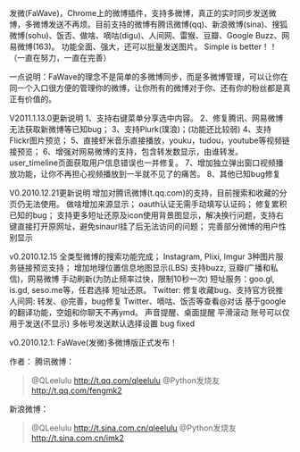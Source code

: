 发微(FaWave)，Chrome上的微博插件，支持多微博，真正的实时同步发送微博，多微博发送不再烦。目前支持的微博有腾讯微博(qq)、新浪微博(sina)、搜狐微博(sohu)、饭否、做啥、嘀咕(digu)、人间网、雷猴、豆瓣、Google Buzz、网易微博(163)。 功能全面、强大，还可以批量发送图片。
Simple is better！！
（一直在努力，一直在完善）

一点说明：FaWave的理念不是简单的多微博同步，而是多微博管理，可以让你在同一个入口很方便的管理你的微博，让你所有的微博对于你、还有你的粉丝都是真正有价值的。

V2011.1.13.0更新说明
1、支持右键菜单分享选中内容。
2、修复腾讯、网易微博无法获取新微博等已知bug；
3、支持Plurk(璞浪)；(功能还比较弱)
4、支持Flickr图片预览；
5、直接虾米音乐直接播放，youku，tudou，youtube等视频链接预览；
6、增强对网易微博的支持，包含转发数显示，由谁转发。user\_timeline页面获取用户信息错误也一并修复。
7、增加独立弹出窗口视频播放功能，让你不再担心视频播放到一半就不见了的痛苦。
8、其他已知bug修复

V0.2010.12.21更新说明
增加对腾讯微博(t.qq.com)的支持，目前搜索和收藏的分页仍无法使用。
做啥增加来源显示；
oauth认证无需手动填写认证码；
修复累积已知的bug；
支持更多短址还原及icon使用背景图显示，解决换行问题，支持右键直接打开原网址，避免sinaurl挂了后无法访问的问题；
完善部分微博的用户性别显示

v0.2010.12.15
全类型微博的搜索功能完成；
Instagram, Plixi, Imgur 3种图片服务链接预览支持；
增加地理位置信息地图显示(LBS)
支持buzz, 豆瓣(广播和私信)，网易微博
手动刷新(为防止频率过快，限制10秒一次)
短址服务：goo.gl, is.gd, seso.me等，任君选择
短址还原。
Twitter: 修复收藏bug、支持官方锐推
人间网: 转发、@完善，bug修复
Twitter、嘀咕、饭否等查看@对话
基于google的翻译功能，空姐和你聊天不再ymd。
声音提醒、桌面提醒
平滑滚动
账号可以仅用于发送(不显示)
多帐号发送默认选择设置
bug fixed


v0.2010.12.1:
FaWave(发微)多微博版正式发布！

作者：
腾讯微博：
> @QLeelulu http://t.qq.com/qleelulu
> @Python发烧友 http://t.qq.com/fengmk2

新浪微博：
> @QLeelulu http://t.sina.com.cn/qleelulu
> @Python发烧友 http://t.sina.com.cn/imk2